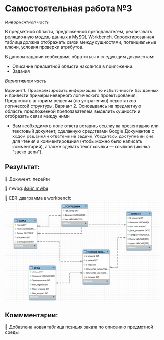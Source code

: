 # Самостоятельная работа №3

_Инвариантная часть_

В предметной области, предложенной преподавателем, реализовать реляционную  модель данных в MySQL Workbench. Спроектированная таблица должна отображать связи между сущностями, потенциальные ключи, условия проверки атрибутов.

В данном задании необходимо обратиться к следующим документам:

* Описание предметной области находится в приложении.
* Задания

_Вариативная часть_

Вариант 1. Проанализировать информацию по избыточности баз данных и привести примеры неверного логического проектирования. Предложить алгоритм решения (по устранению) недостатков логической структуры. 
Вариант 2. Основываясь на предметную область, предложенной преподавателем, выделить сущности и отобразить связи между ними. 

* Вам необходимо в поле ответа вставить ссылку на презентацию или текстовый документ, сделанную средствами Google Документов с ходом решения и ответами на задачи. Убедитесь, доступна ли она для чтения и комментирования (чтобы можно было написать комментарий), а также сделать текст ссылки — ссылкой (иконка "звено цепи").


## Результат:
:small_orange_diamond: Документ:
[перейти](https://github.com/BlohinaValeria/database/blob/main/third%20topic/independent%20work/ЛР%206.docx)

:small_orange_diamond: mwbg:
[файл mwbg](https://github.com/BlohinaValeria/database/blob/main/third%20topic/independent%20work/LR6.mwb)

:small_orange_diamond: EER-диаграмма в workbench:
![диаграмма ](https://github.com/BlohinaValeria/database/blob/main/third%20topic/independent%20work/LR%206%20.png)

## Коммментарии:
:large_orange_diamond: Добавлена новая таблица позиция заказа по описанию предметной среды



